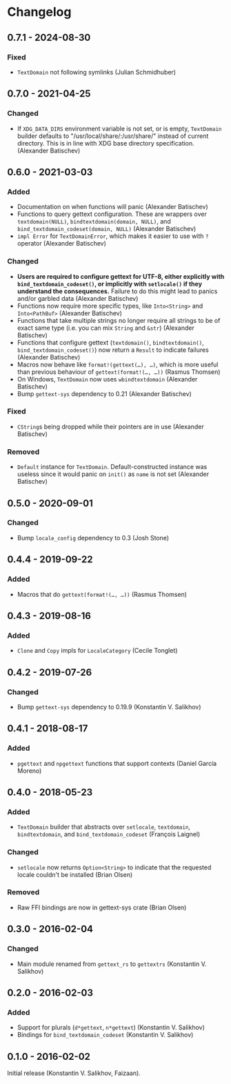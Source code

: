 # Changelog

## 0.7.1 - 2024-08-30

### Fixed

- `TextDomain` not following symlinks (Julian Schmidhuber)



## 0.7.0 - 2021-04-25

### Changed
- If `XDG_DATA_DIRS` environment variable is not set, or is empty, `TextDomain`
    builder defaults to "/usr/local/share/:/usr/share/" instead of current
    directory. This is in line with XDG base directory specification. (Alexander
    Batischev)



## 0.6.0 - 2021-03-03

### Added
- Documentation on when functions will panic (Alexander Batischev)
- Functions to query gettext configuration. These are wrappers over
    `textdomain(NULL)`, `bindtextdomain(domain, NULL)`, and
    `bind_textdomain_codeset(domain, NULL)` (Alexander Batischev)
- `impl Error` for `TextDomainError`, which makes it easier to use with `?`
    operator (Alexander Batischev)

### Changed
- **Users are required to configure gettext for UTF-8, either explicitly with
    `bind_textdomain_codeset()`, or implicitly with `setlocale()` if they understand
    the consequences.** Failure to do this might lead to panics and/or garbled
    data (Alexander Batischev)
- Functions now require more specific types, like `Into<String>` and
    `Into<PathBuf>` (Alexander Batischev)
- Functions that take multiple strings no longer require all strings to be of
    exact same type (i.e. you can mix `String` and `&str`) (Alexander Batischev)
- Functions that configure gettext (`textdomain()`, `bindtextdomain()`,
    `bind_textdomain_codeset()`) now return a `Result` to indicate failures
    (Alexander Batischev)
- Macros now behave like `format!(gettext(…), …)`, which is more useful than
    previous behaviour of `gettext(format!(…, …))` (Rasmus Thomsen)
- On Windows, `TextDomain` now uses `wbindtextdomain` (Alexander Batischev)
- Bump `gettext-sys` dependency to 0.21 (Alexander Batischev)

### Fixed
- `CString`s being dropped while their pointers are in use (Alexander Batischev)

### Removed
- `Default` instance for `TextDomain`. Default-constructed instance was useless
    since it would panic on `init()` as `name` is not set (Alexander Batischev)



## 0.5.0 - 2020-09-01

### Changed
- Bump `locale_config` dependency to 0.3 (Josh Stone)



## 0.4.4 - 2019-09-22

### Added
- Macros that do `gettext(format!(…, …))` (Rasmus Thomsen)



## 0.4.3 - 2019-08-16

### Added
- `Clone` and `Copy` impls for `LocaleCategory` (Cecile Tonglet)



## 0.4.2 - 2019-07-26

### Changed
- Bump `gettext-sys` dependency to 0.19.9 (Konstantin V. Salikhov)



## 0.4.1 - 2018-08-17

### Added
- `pgettext` and `npgettext` functions that support contexts (Daniel García
    Moreno)



## 0.4.0 - 2018-05-23

### Added
- `TextDomain` builder that abstracts over `setlocale`, `textdomain`,
    `bindtextdomain`, and `bind_textdomain_codeset` (François Laignel)

### Changed
- `setlocale` now returns `Option<String>` to indicate that the requested locale
    couldn't be installed (Brian Olsen)

### Removed
- Raw FFI bindings are now in gettext-sys crate (Brian Olsen)



## 0.3.0 - 2016-02-04

### Changed
- Main module renamed from `gettext_rs` to `gettextrs` (Konstantin V. Salikhov)



## 0.2.0 - 2016-02-03

### Added
- Support for plurals (`d*gettext`, `n*gettext`) (Konstantin V. Salikhov)
- Bindings for `bind_textdomain_codeset` (Konstantin V. Salikhov)



## 0.1.0 - 2016-02-02

Initial release (Konstantin V. Salikhov, Faizaan).

